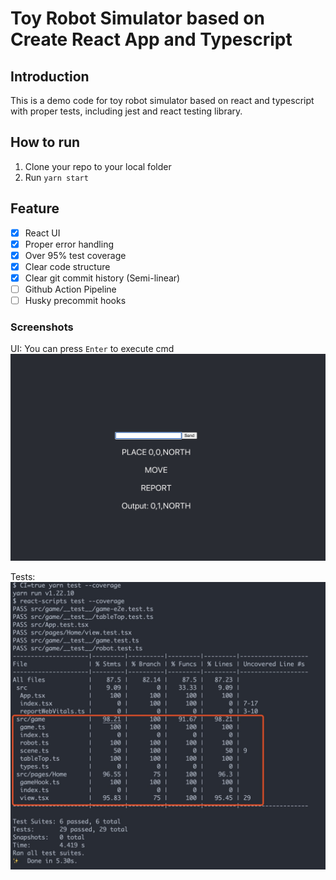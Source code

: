 # Toy Robot Simulator based on Create React App and Typescript

## Introduction
This is a demo code for toy robot simulator based on react and typescript with proper tests, including jest and react testing library.

## How to run
1. Clone your repo to your local folder
2. Run `yarn start`
   

## Feature
- [x] React UI
- [x] Proper error handling 
- [x] Over 95% test coverage
- [x] Clear code structure
- [x] Clear git commit history (Semi-linear)
- [ ] Github Action Pipeline
- [ ] Husky precommit hooks

### Screenshots
UI: You can press `Enter` to execute cmd
![UI](./docs/UI.jpg)

Tests: 
![Tests](./docs/test.jpg)